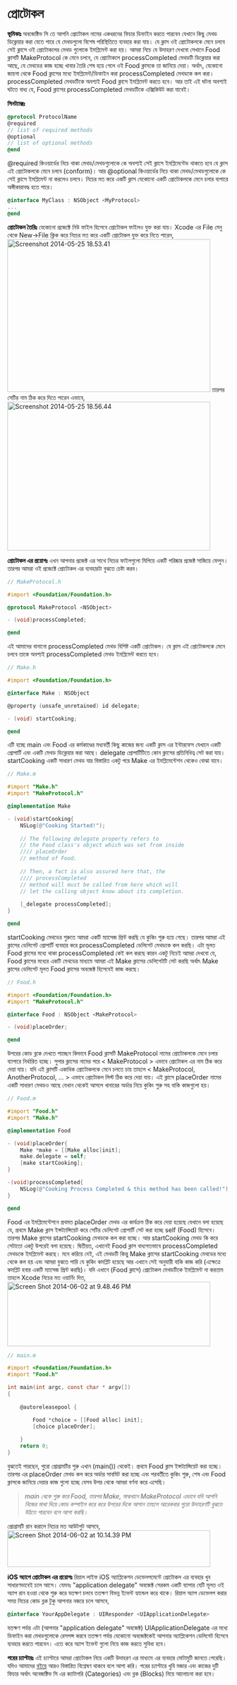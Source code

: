 প্রোটোকল
===========

<span style="color:#000000;"><strong>ভূমিকাঃ</strong></span>
অবজেক্টিভ সি তে আপনি প্রোটোকল নামের একধরনের ফিচার ডিফাইন করতে পারবেন যেখানে কিছু মেথড ডিক্লেয়ার করা যেতে পারে যে মেথডগুলো বিশেষ পরিস্থিতিতে ব্যবহার করা যায়। যে ক্লাস ওই প্রোটোকলকে মেনে চলবে সেই ক্লাসে ওই প্রোটোকলের মেথড গুলোকে ইমপ্লিমেন্ট করা হয়।
আমরা নিচে যে উদাহরণ দেখবো সেখানে Food ক্লাসটি MakeProtocol কে মেনে চলবে, যে প্রোটোকলে processCompleted মেথডটি ডিক্লেয়ার করা আছে, যে মেথডের কাজ হচ্ছে খাবার তৈরি শেষ হয়ে গেলে ওই Food ক্লাসকে তা জানিয়ে দেয়া। অর্থাৎ, যেকোনো জায়গা থেকে Food ক্লাসের মধ্যে ইমপ্লিমেন্ট/ডিফাইন করা processCompleted মেথডকে কল করা। processCompleted মেথডটিকে অবশ্যই Food ক্লাসে ইমপ্লিমেন্ট করতে হবে। আর তাই এই ঘটনা অবশ্যই ঘটতে বাধ্য যে, Food ক্লাসের processCompleted মেথডটিকে এক্সিকিউট করা যাবেই।

<span style="color:#000000;"><strong>সিনট্যাক্সঃ</strong></span>

```objective-c 
@protocol ProtocolName
@required
// list of required methods
@optional
// list of optional methods
@end
``` 

@required কিওয়ার্ডের নিচে থাকা মেথড/মেথডগুলোকে কে অবশ্যই সেই ক্লাসে ইমপ্লিমেন্টেড থাকতে হবে যে ক্লাস এই প্রোটোকলকে মেনে চলবে (conform)। আর @optional কিওয়ার্ডের নিচে থাকা মেথড/মেথডগুলোকে কে সেই ক্লাসে ইমপ্লিমেন্ট না করলেও চলবে। নিচের মত করে একটি ক্লাস যেকোনো একটি প্রোটোকলকে মেনে চলার ব্যপারে অঙ্গীকারাবদ্ধ হতে পারে।

```objective-c 
@interface MyClass : NSObject <MyProtocol>
...
@end
``` 

<span style="color:#000000;"><strong>প্রোটোকল তৈরিঃ</strong></span>
যেকোনো প্রজেক্টে নিউ ফাইল হিসেবে প্রোটোকল ফাইলও যুক্ত করা যায়। Xcode এর File মেনু থেকে New-&gt;File ক্লিক করে নিচের মত করে একটি প্রোটোকল যুক্ত করে নিতে পারেন,
<a href="https://nuhil.files.wordpress.com/2014/06/screenshot-2014-05-25-18-53-41.png"><img class="aligncenter size-large wp-image-1521" src="http://nuhil.files.wordpress.com/2014/06/screenshot-2014-05-25-18-53-41.png?w=460" alt="Screenshot 2014-05-25 18.53.41" width="460" height="346" /></a>
তারপর সেটির নাম ঠিক করে দিতে পারেন এভাবে,
<a href="https://nuhil.files.wordpress.com/2014/06/screenshot-2014-05-25-18-56-44.png"><img class="aligncenter size-large wp-image-1522" src="http://nuhil.files.wordpress.com/2014/06/screenshot-2014-05-25-18-56-44.png?w=460" alt="Screenshot 2014-05-25 18.56.44" width="460" height="337" /></a>

<span style="color:#000000;"><strong>প্রোটোকল এর প্রয়োগঃ</strong></span>
এখন আপনার প্রজেক্ট এর সাথে নিচের ফাইলগুলো মিলিয়ে একটি পরিষ্কার প্রজেক্ট সাজিয়ে ফেলুন। তারপর আমরা ওই প্রজেক্টে প্রোটোকল এর ব্যবহারটা বুঝতে চেষ্টা করব।

```objective-c 
// MakeProtocol.h

#import <Foundation/Foundation.h>

@protocol MakeProtocol <NSObject>

- (void)processCompleted;

@end
``` 

এই আমাদের বানানো processCompleted মেথড বিশিষ্ট একটি প্রোটোকল। যে ক্লাস এই প্রোটোকলকে মেনে চলবে তাকে অবশ্যই processCompleted মেথড ইমপ্লিমেন্ট করতে হবে।

```objective-c 
// Make.h

#import <Foundation/Foundation.h>

@interface Make : NSObject

@property (unsafe_unretained) id delegate;

- (void) startCooking;

@end
``` 

এটি হচ্ছে main এবং Food এর কর্মকাণ্ডের মধ্যবর্তী কিছু কাজের জন্য একটি ক্লাস এর ইন্টারফেস যেখানে একটি প্রোপার্টি এবং একটি মেথড ডিক্লেয়ার করা আছে। delegate প্রোপার্টিটিতে কোন ক্লাসের প্রতিনিধিত্ব সেট করা যায়। startCooking একটি সাধারণ মেথড যার বিস্তারিত একটু পরে Make এর ইমপ্লিমেন্টেশন থেকেও বোঝা যাবে।

```objective-c 
// Make.m

#import "Make.h"
#import "MakeProtocol.h"

@implementation Make

- (void)startCooking{
    NSLog(@"Cooking Started!");
    
    // The following delegate property refers to
    // the Food class's object which was set from inside
    //// placeOrder
    // method of Food.
    
    // Then, a fact is also assured here that, the
    //// processCompleted
    // method will must be called from here which will
    // let the calling object know about its completion.
    
    [_delegate processCompleted];
}

@end
``` 

startCooking মেথডের শুরুতে আমরা একটি ম্যাসেজ প্রিন্ট করছি যে কুকিং শুরু হয়ে গেছে। তারপর আমরা এই ক্লাসের ডেলিগেট প্রোপার্টি ব্যবহার করে processCompleted ডেলিগেট মেথডকে কল করছি। এটা মূলত Food ক্লাসের মধ্যে থাকা processCompleted কেই কল করছে কারন একটু নিচেই আমরা দেখবো যে, Food ক্লাসের মধ্যের একটি মেথডের মাধ্যমে আমরা এই Make ক্লাসের ডেলিগেটটি সেট করছি অর্থাৎ Make ক্লাসের ডেলিগেট মূলত Food ক্লাসের অবজেক্ট হিসেবেই কাজ করছে।

```objective-c 
// Food.h

#import <Foundation/Foundation.h>
#import "MakeProtocol.h"

@interface Food : NSObject <MakeProtocol>

- (void)placeOrder;

@end
``` 

উপরের কোড ব্লকে দেখতে পাচ্ছেন কিভাবে Food ক্লাসটি MakeProtocol নামের প্রোটোকলকে মেনে চলার ব্যাপারে নির্ধারিত হচ্ছে। সুপার ক্লাসের নামের পরে &lt; MakeProtocol &gt; এভাবে প্রোটোকল এর নাম ঠিক করে দেয়া যায়। যদি এই ক্লাসটি একাধিক প্রোটোকলকে মেনে চলতে চায় তাহলে &lt; MakeProtocol, AnotherProtocol, ... &gt; এভাবে প্রোটোকল লিস্ট ঠিক করে দেয়া যায়। এই ক্লাসে placeOrder নামের একটি সাধারণ মেথডও আছে যেখান থেকেই আসলে খাবারের অর্ডার নিয়ে কুকিং শুরু সহ বাকি কাজগুলো হয়।

```objective-c 
// Food.m

#import "Food.h"
#import "Make.h"

@implementation Food

- (void)placeOrder{
    Make *make = [[Make alloc]init];
    make.delegate = self;
    [make startCooking];
}

-(void)processCompleted{
    NSLog(@"Cooking Process Completed & this method has been called!");
}

@end
``` 

Food এর ইমপ্লিমেন্টেশনে প্রথমত placeOrder মেথড এর কার্যক্রম ঠিক করে দেয়া হয়েছে যেখানে বলা হয়েছে যে, প্রথমে Make ক্লাস ইন্সট্যান্সিয়েট করে সেটির ডেলিগেট প্রোপার্টি সেট করা হচ্ছে self (Food) হিসেবে। তারপর Make ক্লাসের startCooking মেথডকে কল করা হচ্ছে। আর startCooking মেথড কি করে সেটাতো একটু উপরেই বলা হয়েছে।
দ্বিতীয়ত, এখানেই Food ক্লাস বাধ্যগতভাবে processCompleted মেথডকে ইমপ্লিমেন্ট করছে। মনে করিয়ে দেই, এই মেথডটি কিন্তু Make ক্লাসের startCooking মেথডের মধ্যে থেকে কল হয় এবং আমরা বুঝতে পারি যে কুকিং কমপ্লিট হয়েছে আর এখানে সেই অনুযায়ী বাকি কাজ করি (এক্ষেত্রে কমপ্লিট হবার একটি ম্যাসেজ প্রিন্ট করছি)। 
যদি এখানে (Food ক্লাসে) প্রোটোকল মেথডটিকে ইমপ্লিমেন্ট না করতাম তাহলে Xcode নিচের মত ওয়ার্নিং দিত,
<a href="https://nuhil.files.wordpress.com/2014/06/screen-shot-2014-06-02-at-9-48-46-pm.png"><img class="aligncenter size-large wp-image-1525" src="http://nuhil.files.wordpress.com/2014/06/screen-shot-2014-06-02-at-9-48-46-pm.png?w=460" alt="Screen Shot 2014-06-02 at 9.48.46 PM" width="460" height="146" /></a>

```objective-c 
// main.m

#import <Foundation/Foundation.h>
#import "Food.h"

int main(int argc, const char * argv[])
{
    
    @autoreleasepool {

        Food *choice = [[Food alloc] init];
        [choice placeOrder];
        
    }
    return 0;
}
``` 

বুঝতেই পারছেন, পুরো প্রোগ্রামটির শুরু এখান (main()) থেকেই। প্রথমে Food ক্লাস ইন্সট্যান্সিয়েট করা হচ্ছে। তারপর এর placeOrder মেথড কল করে অর্ডার সাবমিট করা হচ্ছে এবং পরবর্তীতে কুকিং শুরু, শেষ এবং Food ক্লাসকে জানিয়ে দেয়ার কাজ গুলো হচ্ছে যেসব উপর থেকে আমরা বর্ণনা করে এসেছি।
<blockquote><em>main থেকে শুরু করে Food, তারপর Make, মাঝখানে MakeProtocol এভাবে যদি আপনি নিজের মাথা দিয়ে কোড কম্পাইল করে করে উপরের দিকে আগান তাহলে আরেকবার পুরো উদাহরণটি বুঝতে উঠতে পারবেন বলে আশা করছি।</em></blockquote>
প্রোগ্রামটি রান করালে নিচের মত আউটপুট আসবে,
<a href="https://nuhil.files.wordpress.com/2014/06/screen-shot-2014-06-02-at-10-14-39-pm.png"><img src="http://nuhil.files.wordpress.com/2014/06/screen-shot-2014-06-02-at-10-14-39-pm.png?w=460" alt="Screen Shot 2014-06-02 at 10.14.39 PM" width="460" height="83" class="aligncenter size-large wp-image-1527" /></a>

<span style="color:#000000;"><strong>iOS অ্যাপে প্রোটোকল এর প্রয়োগঃ</strong></span>
রিয়াল লাইফ iOS অ্যাপ্লিকেশন ডেভেলপমেন্টে প্রোটোকল এর ব্যবহার খুব সাধারণভাবেই চলে আসে। যেমনঃ "application delegate" অবজেক্ট সেরকম একটি ব্যাপার যেটি মূলত ওই অ্যাপ রান হওয়া থেকে শুরু করে যতক্ষণ চলবে ততক্ষণ বিভন্ন ইভেন্ট হ্যান্ডেল করে থাকে।
রিয়াল অ্যাপ ডেভেলপ করার সময় নিচের কোড ব্লক টুকু আপনার নজরে চলে আসবে,

```objective-c 
@interface YourAppDelegate : UIResponder <UIApplicationDelegate>
``` 

যতক্ষণ পর্যন্ত এটা (আপনার "application delegate" অবজেক্ট) UIApplicationDelegate এর মধ্যে ডিফাইন করা মেথডগুলোকে রেসপন্স করবে ততক্ষণ পর্যন্ত যেকোনো অবজেক্টকেই আপনার অ্যাপ্লিকেশন ডেলিগেট হিসেবে ব্যবহার করতে পারবেন। এতে করে অ্যাপ ইভেন্ট গুলো নিয়ে কাজ করতে সুবিধা হবে।

<span style="color:#000000;"><strong>পরের চ্যাপ্টারঃ</strong></span>
এই চ্যাপ্টারে আমরা প্রোটোকল নিয়ে একটি উদাহরণ এর মাধ্যমে এর ব্যবহার মোটামুটি জানতে পেরেছি। যদিও আমাদের <a href="https://github.com/nuhil/bangla-objective-c-ios-development" target="_blank">বইয়ে</a> আরও বিস্তারিত বিশ্লেষণ থাকবে বলে আশা করি। পরের চ্যাপ্টারে খুবি মজার এবং কাজের দুটি ফিচার অর্থাৎ অবেজক্টিভ সি এর ক্যাটাগরি (Categories) এবং ব্লক (Blocks) নিয়ে আলোচনা করা হবে।